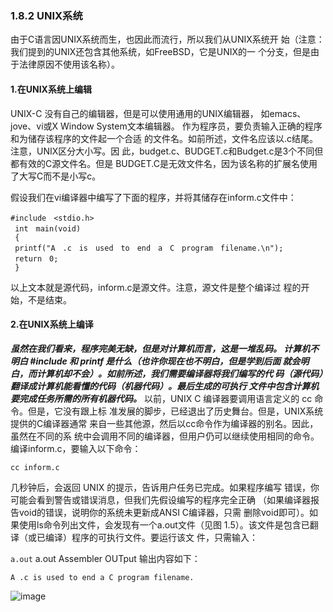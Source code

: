 ### 1.8.2 UNIX系统

由于C语言因UNIX系统而生，也因此而流行，所以我们从UNIX系统开
始（注意：我们提到的UNIX还包含其他系统，如FreeBSD，它是UNIX的一
个分支，但是由于法律原因不使用该名称）。

#### 1.在UNIX系统上编辑

UNIX-C 没有自己的编辑器，但是可以使用通用的UNIX编辑器，
如emacs、jove、vi或X Window System文本编辑器。
作为程序员，要负责输入正确的程序和为储存该程序的文件起一个合适
的文件名。如前所述，文件名应该以.c结尾。注意，UNIX区分大小写。因
此，budget.c、BUDGET.c和Budget.c是3个不同但都有效的C源文件名。但是
BUDGET.C是无效文件名，因为该名称的扩展名使用了大写C而不是小写c。

假设我们在vi编译器中编写了下面的程序，并将其储存在inform.c文件中：
```
#include　<stdio.h>
 int　main(void)
 {
 printf("A　.c　is　used　to　end　a　C　program　filename.\n");
 return　0;
 }
```
以上文本就是源代码，inform.c是源文件。注意，源文件是整个编译过
程的开始，不是结束。

#### 2.在UNIX系统上编译

***虽然在我们看来，程序完美无缺，但是对计算机而言，这是一堆乱码。
计算机不明白 #include 和 printf 是什么（也许你现在也不明白，但是学到后面
就会明白，而计算机却不会）。如前所述，我们需要编译器将我们编写的代
码（源代码）翻译成计算机能看懂的代码（机器代码）。最后生成的可执行
文件中包含计算机要完成任务所需的所有机器代码。***
以前，UNIX C 编译器要调用语言定义的 cc 命令。但是，它没有跟上标
准发展的脚步，已经退出了历史舞台。但是，UNIX系统提供的C编译器通常
来自一些其他源，然后以cc命令作为编译器的别名。因此，虽然在不同的系
统中会调用不同的编译器，但用户仍可以继续使用相同的命令。
编译inform.c，要输入以下命令：

```cc inform.c```

几秒钟后，会返回 UNIX 的提示，告诉用户任务已完成。如果程序编写
错误，你可能会看到警告或错误消息，但我们先假设编写的程序完全正确
（如果编译器报告void的错误，说明你的系统未更新成ANSI C编译器，只需
删除void即可）。如果使用ls命令列出文件，会发现有一个a.out文件（见图
1.5）。该文件是包含已翻译（或已编译）程序的可执行文件。要运行该文
件，只需输入：

```a.out```
a.out Assembler OUTput
输出内容如下：

```A .c is used to end a C program filename.```

![image](output1-8.PNG)
